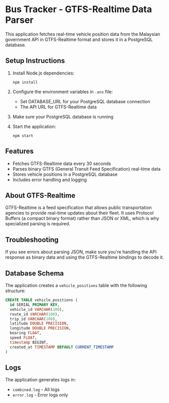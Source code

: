 # Bus Tracker - GTFS-Realtime Data Parser

This application fetches real-time vehicle position data from the Malaysian government API in GTFS-Realtime format and stores it in a PostgreSQL database.

## Setup Instructions

1. Install Node.js dependencies:

   ```
   npm install
   ```

2. Configure the environment variables in `.env` file:

   - Set DATABASE_URL for your PostgreSQL database connection
   - The API URL for GTFS-Realtime data

3. Make sure your PostgreSQL database is running

4. Start the application:
   ```
   npm start
   ```

## Features

- Fetches GTFS-Realtime data every 30 seconds
- Parses binary GTFS (General Transit Feed Specification) real-time data
- Stores vehicle positions in a PostgreSQL database
- Includes error handling and logging

## About GTFS-Realtime

GTFS-Realtime is a feed specification that allows public transportation agencies to provide real-time updates about their fleet. It uses Protocol Buffers (a compact binary format) rather than JSON or XML, which is why specialized parsing is required.

## Troubleshooting

If you see errors about parsing JSON, make sure you're handling the API response as binary data and using the GTFS-Realtime bindings to decode it.

## Database Schema

The application creates a `vehicle_positions` table with the following structure:

```sql
CREATE TABLE vehicle_positions (
  id SERIAL PRIMARY KEY,
  vehicle_id VARCHAR(100),
  route_id VARCHAR(100),
  trip_id VARCHAR(100),
  latitude DOUBLE PRECISION,
  longitude DOUBLE PRECISION,
  bearing FLOAT,
  speed FLOAT,
  timestamp BIGINT,
  created_at TIMESTAMP DEFAULT CURRENT_TIMESTAMP
)
```

## Logs

The application generates logs in:

- `combined.log` - All logs
- `error.log` - Error logs only
